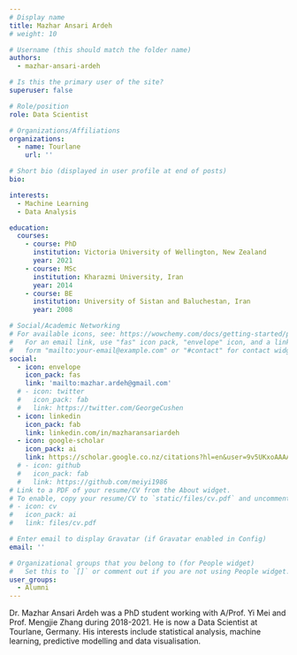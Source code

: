 ```yaml
---
# Display name
title: Mazhar Ansari Ardeh
# weight: 10

# Username (this should match the folder name)
authors:
  - mazhar-ansari-ardeh

# Is this the primary user of the site?
superuser: false

# Role/position
role: Data Scientist

# Organizations/Affiliations
organizations:
  - name: Tourlane
    url: ''

# Short bio (displayed in user profile at end of posts)
bio: 

interests:
  - Machine Learning
  - Data Analysis

education:
  courses:
    - course: PhD
      institution: Victoria University of Wellington, New Zealand
      year: 2021
    - course: MSc
      institution: Kharazmi University, Iran
      year: 2014
    - course: BE
      institution: University of Sistan and Baluchestan, Iran
      year: 2008

# Social/Academic Networking
# For available icons, see: https://wowchemy.com/docs/getting-started/page-builder/#icons
#   For an email link, use "fas" icon pack, "envelope" icon, and a link in the
#   form "mailto:your-email@example.com" or "#contact" for contact widget.
social:
  - icon: envelope
    icon_pack: fas
    link: 'mailto:mazhar.ardeh@gmail.com'
  # - icon: twitter
  #   icon_pack: fab
  #   link: https://twitter.com/GeorgeCushen
  - icon: linkedin
    icon_pack: fab
    link: linkedin.com/in/mazharansariardeh
  - icon: google-scholar
    icon_pack: ai
    link: https://scholar.google.co.nz/citations?hl=en&user=9v5UKxoAAAAJ
  # - icon: github
  #   icon_pack: fab
  #   link: https://github.com/meiyi1986
# Link to a PDF of your resume/CV from the About widget.
# To enable, copy your resume/CV to `static/files/cv.pdf` and uncomment the lines below.
# - icon: cv
#   icon_pack: ai
#   link: files/cv.pdf

# Enter email to display Gravatar (if Gravatar enabled in Config)
email: ''

# Organizational groups that you belong to (for People widget)
#   Set this to `[]` or comment out if you are not using People widget.
user_groups:
  - Alumni
---
```


Dr. Mazhar Ansari Ardeh was a PhD student working with A/Prof. Yi Mei and Prof. Mengjie Zhang during 2018-2021. He is now a Data Scientist at Tourlane, Germany. His interests include statistical analysis, machine learning, predictive modelling and data visualisation.

